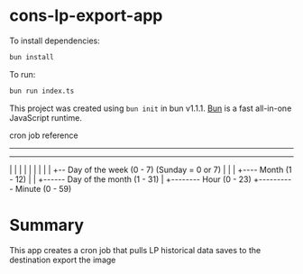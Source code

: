 # cons-lp-export-app

To install dependencies:

```bash
bun install
```

To run:

```bash
bun run index.ts
```

This project was created using `bun init` in bun v1.1.1. [Bun](https://bun.sh) is a fast all-in-one JavaScript runtime.


cron job reference

* * * * *
- - - - -
| | | | |
| | | | +-- Day of the week (0 - 7) (Sunday = 0 or 7)
| | | +---- Month (1 - 12)
| | +------ Day of the month (1 - 31)
| +-------- Hour (0 - 23)
+---------- Minute (0 - 59)

# Summary
This app creates a cron job that pulls LP historical data 
saves to the destination
export the image